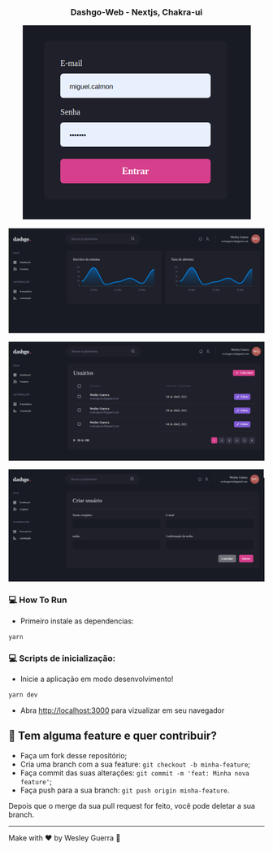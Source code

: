 <h3 align="center">
 Dashgo-Web - Nextjs, Chakra-ui
</h3>

<p align="center">
   <img src="login.png" >
</p>

<p align="center">
   <img src="dashboard.png" >
</p>

<p align="center">
   <img src="users.png" >
</p>

<p align="center">
   <img src="create.png" >
</p>

### :computer: How To Run

- Primeiro instale as dependencias:

```bash
yarn
```

### :computer: Scripts de inicialização:

- Inicie a aplicação em modo desenvolvimento!

```bash
yarn dev
```

- Abra [http://localhost:3000](http://localhost:3000) para vizualizar em seu navegador

## 🤔 Tem alguma feature e quer contribuir?

- Faça um fork desse repositório;
- Cria uma branch com a sua feature: `git checkout -b minha-feature`;
- Faça commit das suas alterações: `git commit -m 'feat: Minha nova feature'`;
- Faça push para a sua branch: `git push origin minha-feature`.

Depois que o merge da sua pull request for feito, você pode deletar a sua branch.

---

Make with ♥ by Wesley Guerra :wave:
